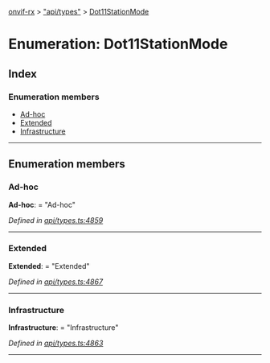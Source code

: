 [onvif-rx](../README.md) > ["api/types"](../modules/_api_types_.md) > [Dot11StationMode](../enums/_api_types_.dot11stationmode.md)

# Enumeration: Dot11StationMode

## Index

### Enumeration members

* [Ad-hoc](_api_types_.dot11stationmode.md#ad_hoc)
* [Extended](_api_types_.dot11stationmode.md#extended)
* [Infrastructure](_api_types_.dot11stationmode.md#infrastructure)

---

## Enumeration members

<a id="ad_hoc"></a>

###  Ad-hoc

**Ad-hoc**:  = "Ad-hoc"

*Defined in [api/types.ts:4859](https://github.com/patrickmichalina/onvif-rx/blob/f117e44/src/api/types.ts#L4859)*

___
<a id="extended"></a>

###  Extended

**Extended**:  = "Extended"

*Defined in [api/types.ts:4867](https://github.com/patrickmichalina/onvif-rx/blob/f117e44/src/api/types.ts#L4867)*

___
<a id="infrastructure"></a>

###  Infrastructure

**Infrastructure**:  = "Infrastructure"

*Defined in [api/types.ts:4863](https://github.com/patrickmichalina/onvif-rx/blob/f117e44/src/api/types.ts#L4863)*

___

